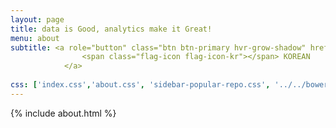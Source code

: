 ```yaml
---
layout: page
title: data is Good, analytics make it Great!
menu: about
subtitle: <a role="button" class="btn btn-primary hvr-grow-shadow" href="/assets/files/2e_profile_2018_v0.99_KOR.pdf" target="_blanks">
                <span class="flag-icon flag-icon-kr"></span> KOREAN
            </a>
                            
css: ['index.css','about.css', 'sidebar-popular-repo.css', '../../bower_components/flag-icon-css/css/flag-icon.min.css']
---
```


{% include about.html %}
